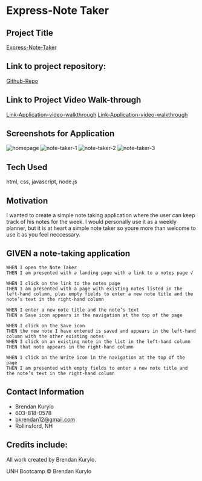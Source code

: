 # Express-Note Taker

## Project Title

[Express-Note-Taker](https://note-taker-bk.herokuapp.com/)

## Link to project repository:

[Github-Repo](https://github.com/Bkrendan12/Express-Note-Taker)

## Link to Project Video Walk-through

[Link-Application-video-walkthrough](https://youtu.be/ZmFKh189M7o)
[Link-Application-video-walkthrough](https://www.youtube.com/watch?v=ZmFKh189M7o)

## Screenshots for Application

![homepage](https://user-images.githubusercontent.com/59030105/119238206-21266500-bb0f-11eb-8750-4d5013c35dd4.png)
![note-taker-1](https://user-images.githubusercontent.com/59030105/119238209-284d7300-bb0f-11eb-9ea8-fcc7b51fd51f.png)
![note-taker-2](https://user-images.githubusercontent.com/59030105/119238211-2b486380-bb0f-11eb-98f8-109d92341fb3.png)
![note-taker-3](https://user-images.githubusercontent.com/59030105/119238212-2e435400-bb0f-11eb-96ac-5802f31f849b.png)

## Tech Used

html, css, javascript, node.js

## Motivation

I wanted to create a simple note taking application where the user can keep track of his notes for the week. I would personally use it as a weekly planner, but it is at heart a simple note taker so youre more than welcome to use it as you feel neccessary.

## GIVEN a note-taking application

```
WHEN I open the Note Taker
THEN I am presented with a landing page with a link to a notes page √

WHEN I click on the link to the notes page
THEN I am presented with a page with existing notes listed in the left-hand column, plus empty fields to enter a new note title and the note’s text in the right-hand column

WHEN I enter a new note title and the note’s text
THEN a Save icon appears in the navigation at the top of the page

WHEN I click on the Save icon
THEN the new note I have entered is saved and appears in the left-hand column with the other existing notes
WHEN I click on an existing note in the list in the left-hand column
THEN that note appears in the right-hand column

WHEN I click on the Write icon in the navigation at the top of the page
THEN I am presented with empty fields to enter a new note title and the note’s text in the right-hand column
```

## Contact Information

- Brendan Kurylo
- 603-818-0578
- bkrendan12@gmail.com
- Rollinsford, NH

## Credits include:

All work created by Brendan Kurylo.

UNH Bootcamp © Brendan Kurylo
